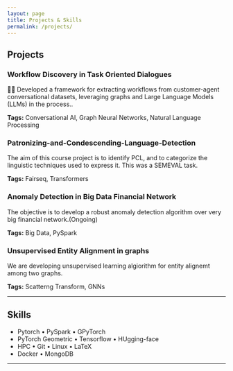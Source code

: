 ```yaml
---
layout: page
title: Projects & Skills
permalink: /projects/
---
```


## Projects

<div class="project-grid">
  <div class="project-card">
    <h3>Workflow Discovery in Task Oriented Dialogues</h3>
    <p>👨‍💻 Developed a framework for extracting workflows from customer-agent conversational datasets, leveraging graphs and Large Language Models (LLMs) in the process..</p>
    <p><strong>Tags:</strong> Conversational AI, Graph Neural Networks, Natural Language Processing</p>
    <p><a target=""></a></p>
  </div>

  <div class="project-card">
    <h3>Patronizing-and-Condescending-Language-Detection</h3>
    <p>The aim of this course project is to identify PCL, and to categorize the linguistic techniques used to express it. This was a SEMEVAL task.</p>
    <p><strong>Tags:</strong> Fairseq, Transformers</p>
    <p><a target=""></a></p>
  </div>

  <div class="project-card">
    <h3>Anomaly Detection in Big Data Financial Network</h3>
    <p>The objective is to develop a robust anomaly detection algorithm over very big financial network.(Ongoing)</p>
    <p><strong>Tags:</strong> Big Data, PySpark</p>
    <p><a target=""></a></p>
  </div>

  <div class="project-card">
    <h3>Unsupervised Entity Alignment in graphs</h3>
    <p>We are developing unsupervised learning algiorithm for entity alignemt among two graphs.</p>
    <p><strong>Tags:</strong> Scatterng Transform, GNNs</p>
    <p><a target=""></a></p>
  </div>
</div>

---

## Skills

<ul class="skills-list">
  <li>Pytorch • PySpark • GPyTorch</li>
  <li>PyTorch Geometric • Tensorflow • HUgging-face</li>
  <li>HPC • Git • Linux • LaTeX</li>
  <li>Docker • MongoDB</li>
</ul>

---
